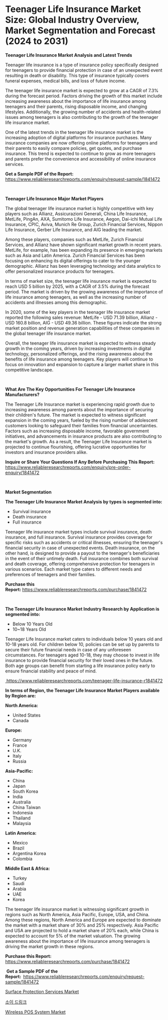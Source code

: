 <p><h1>Teenager Life Insurance Market Size: Global Industry Overview, Market Segmentation and Forecast (2024 to 2031)</h1></p><p><strong>Teenager Life Insurance Market Analysis and Latest Trends</strong></p>
<p><p>Teenager life insurance is a type of insurance policy specifically designed for teenagers to provide financial protection in case of an unexpected event resulting in death or disability. This type of insurance typically covers funeral expenses, medical bills, and loss of future income. </p><p>The teenager life insurance market is expected to grow at a CAGR of 7.3% during the forecast period. Factors driving the growth of this market include increasing awareness about the importance of life insurance among teenagers and their parents, rising disposable income, and changing lifestyles. Additionally, the growing number of accidents and health-related issues among teenagers is also contributing to the growth of the teenager life insurance market.</p><p>One of the latest trends in the teenager life insurance market is the increasing adoption of digital platforms for insurance purchases. Many insurance companies are now offering online platforms for teenagers and their parents to easily compare policies, get quotes, and purchase insurance. This trend is expected to continue to grow as more teenagers and parents prefer the convenience and accessibility of online insurance services.</p></p>
<p><strong>Get a Sample PDF of the Report:&nbsp;</strong> <a href="https://www.reliableresearchreports.com/enquiry/request-sample/1841472">https://www.reliableresearchreports.com/enquiry/request-sample/1841472</a></p>
<p>&nbsp;</p>
<p><strong>Teenager Life Insurance Major Market Players</strong></p>
<p><p>The global teenager life insurance market is highly competitive with key players such as Allianz, Assicurazioni Generali, China Life Insurance, MetLife, PingAn, AXA, Sumitomo Life Insurance, Aegon, Dai-ichi Mutual Life Insurance, CPIC, Aviva, Munich Re Group, Zurich Financial Services, Nippon Life Insurance, Gerber Life Insurance, and AIG leading the market. </p><p>Among these players, companies such as MetLife, Zurich Financial Services, and Allianz have shown significant market growth in recent years. MetLife, for example, has been expanding its presence in emerging markets such as Asia and Latin America. Zurich Financial Services has been focusing on enhancing its digital offerings to cater to the younger demographic. Allianz has been leveraging technology and data analytics to offer personalized insurance products for teenagers.</p><p>In terms of market size, the teenager life insurance market is expected to reach USD 5 billion by 2025, with a CAGR of 3.5% during the forecast period. The market is driven by the growing awareness of the importance of life insurance among teenagers, as well as the increasing number of accidents and illnesses among this demographic.</p><p>In 2020, some of the key players in the teenager life insurance market reported the following sales revenue: MetLife - USD 71.39 billion, Allianz - USD 160.8 billion, AIG - USD 49.36 billion. These figures indicate the strong market position and revenue generation capabilities of these companies in the global teenager life insurance market.</p><p>Overall, the teenager life insurance market is expected to witness steady growth in the coming years, driven by increasing investments in digital technology, personalized offerings, and the rising awareness about the benefits of life insurance among teenagers. Key players will continue to focus on innovation and expansion to capture a larger market share in this competitive landscape.</p></p>
<p>&nbsp;</p>
<p><strong>What Are The Key Opportunities For Teenager Life Insurance Manufacturers?</strong></p>
<p><p>The Teenager Life Insurance market is experiencing rapid growth due to increasing awareness among parents about the importance of securing their children's future. The market is expected to witness significant expansion in the coming years, fueled by the rising number of adolescent customers looking to safeguard their families from financial uncertainties. Factors such as increasing disposable income, favorable government initiatives, and advancements in insurance products are also contributing to the market's growth. As a result, the Teenager Life Insurance market is projected to continue flourishing, offering lucrative opportunities for investors and insurance providers alike.</p></p>
<p><strong>Inquire or Share Your Questions If Any Before Purchasing This Report:</strong> <a href="https://www.reliableresearchreports.com/enquiry/pre-order-enquiry/1841472">https://www.reliableresearchreports.com/enquiry/pre-order-enquiry/1841472</a></p>
<p>&nbsp;</p>
<p><strong>Market Segmentation</strong></p>
<p><strong>The Teenager Life Insurance Market Analysis by types is segmented into:</strong></p>
<p><ul><li>Survival insurance</li><li>Death insurance</li><li>Full insurance</li></ul></p>
<p><p>Teenager life insurance market types include survival insurance, death insurance, and full insurance. Survival insurance provides coverage for specific risks such as accidents or critical illnesses, ensuring the teenager's financial security in case of unexpected events. Death insurance, on the other hand, is designed to provide a payout to the teenager's beneficiaries in the event of their untimely death. Full insurance combines both survival and death coverage, offering comprehensive protection for teenagers in various scenarios. Each market type caters to different needs and preferences of teenagers and their families.</p></p>
<p><strong>Purchase this Report:&nbsp;</strong><a href="https://www.reliableresearchreports.com/purchase/1841472">https://www.reliableresearchreports.com/purchase/1841472</a></p>
<p>&nbsp;</p>
<p><strong>The Teenager Life Insurance Market Industry Research by Application is segmented into:</strong></p>
<p><ul><li>Below 10 Years Old</li><li>10~18 Years Old</li></ul></p>
<p><p>Teenager Life Insurance market caters to individuals below 10 years old and 10-18 years old. For children below 10, policies can be set up by parents to secure their future financial needs in case of any unforeseen circumstances. For teenagers aged 10-18, they may choose to invest in life insurance to provide financial security for their loved ones in the future. Both age groups can benefit from starting a life insurance policy early to ensure financial stability and peace of mind.</p></p>
<p><a href="https://www.reliableresearchreports.com/teenager-life-insurance-r1841472">&nbsp;https://www.reliableresearchreports.com/teenager-life-insurance-r1841472</a></p>
<p><strong>In terms of Region, the Teenager Life Insurance Market Players available by Region are:</strong></p>
<p>
    <p> <strong> North America: </strong>
        <ul>
            <li>United States</li>
            <li>Canada</li>
        </ul>
        </p> 
    <p> <strong> Europe: </strong>
        <ul>
            <li>Germany</li>
            <li>France</li>
            <li>U.K.</li>
            <li>Italy</li>
            <li>Russia</li>
        </ul>
        </p> 
    <p> <strong> Asia-Pacific: </strong>
        <ul>
            <li>China</li>
            <li>Japan</li>
            <li>South Korea</li>
            <li>India</li>
            <li>Australia</li>
            <li>China Taiwan</li>
            <li>Indonesia</li>
            <li>Thailand</li>
            <li>Malaysia</li>
        </ul>
        </p> 
    <p> <strong> Latin America: </strong>
        <ul>
            <li>Mexico</li>
            <li>Brazil</li>
            <li>Argentina Korea</li>
            <li>Colombia</li>
        </ul>
        </p> 
    <p> <strong> Middle East & Africa: </strong>
        <ul>
            <li>Turkey</li>
            <li>Saudi</li>
            <li>Arabia</li>
            <li>UAE</li>
            <li>Korea</li>
        </ul>
    </p>
    </p>
<p><p>The teenager life insurance market is witnessing significant growth in regions such as North America, Asia Pacific, Europe, USA, and China. Among these regions, North America and Europe are expected to dominate the market with a market share of 30% and 25% respectively. Asia Pacific and USA are projected to hold a market share of 20% each, while China is expected to account for 5% of the market valuation. The growing awareness about the importance of life insurance among teenagers is driving the market growth in these regions.</p></p>
<p><strong>Purchase this Report: </strong><a href="https://www.reliableresearchreports.com/purchase/1841472">https://www.reliableresearchreports.com/purchase/1841472</a></p>
<p>&nbsp;<strong>Get a Sample PDF of the Report:&nbsp;&nbsp;</strong><a href="https://www.reliableresearchreports.com/enquiry/request-sample/1841472">https://www.reliableresearchreports.com/enquiry/request-sample/1841472</a></p>
<p><strong></strong></p>
<p><p><a href="https://github.com/gracielawharr/Market-Research-Report-List-1/blob/main/surface-protection-services-market.md">Surface Protection Services Market</a></p><p><a href="https://medium.com/@lilmama456456/%EC%BD%A9-%EB%B9%84%EB%A3%8C-%EC%8B%9C%EC%9E%A5-%EC%A0%84%EB%A7%9D-%EC%82%B0%EC%97%85-%EA%B0%9C%EC%9A%94-%EB%B0%8F-%EC%98%88%EC%B8%A1-2024%EB%85%84%EB%B6%80%ED%84%B0-2031%EB%85%84-ba7dcd5f4fb3">소이 드링크</a></p><p><a href="https://github.com/JennyferFeil2023/Market-Research-Report-List-1/blob/main/wireless-pos-system-market.md">Wireless POS System Market</a></p></p>